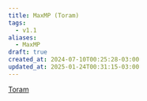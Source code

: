 ```yaml
---
title: MaxMP (Toram)
tags:
  - v1.1
aliases:
  - MaxMP
draft: true
created_at: 2024-07-10T00:25:28-03:00
updated_at: 2025-01-24T00:31:15-03:00
---
```


[Toram](content/entrada/2024/07/26/Toram.md)
